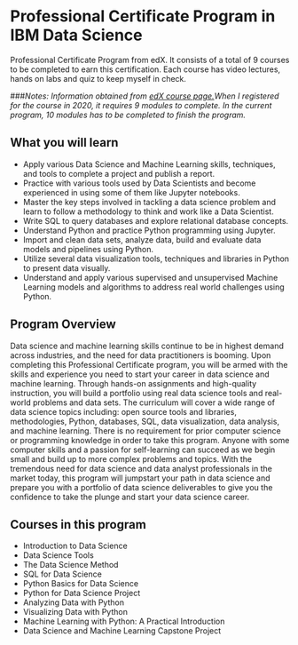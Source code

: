 # Professional Certificate Program in IBM Data Science
Professional Certificate Program from edX.
It consists of a total of 9 courses to be completed to earn this certification. 
Each course has video lectures, hands on labs and quiz to keep myself in check.

###_Notes: Information obtained from [edX course page.](https://www.edx.org/professional-certificate/ibm-data-science?index=product&queryID=d5dd5055bdcddaeefc0d08f0c7b80430&position=1)When I registered for the course in 2020, it requires 9 modules to complete. In the current program, 10 modules has to be completed to finish the program._


## What you will learn
* Apply various Data Science and Machine Learning skills, techniques, and tools to complete a project and publish a report.
* Practice with various tools used by Data Scientists and become experienced in using some of them like Jupyter notebooks.
* Master the key steps involved in tackling a data science problem and learn to follow a methodology to think and work like a Data Scientist.
* Write SQL to query databases and explore relational database concepts.
* Understand Python and practice Python programming using Jupyter.
* Import and clean data sets, analyze data, build and evaluate data models and pipelines using Python.
* Utilize several data visualization tools, techniques and libraries in Python to present data visually.
* Understand and apply various supervised and unsupervised Machine Learning models and algorithms to address real world challenges using Python.

## Program Overview
Data science and machine learning skills continue to be in highest demand across industries, and the need for data practitioners is booming. Upon completing this Professional Certificate program, you will be armed with the skills and experience you need to start your career in data science and machine learning. Through hands-on assignments and high-quality instruction, you will build a portfolio using real data science tools and real-world problems and data sets. The curriculum will cover a wide range of data science topics including: open source tools and libraries, methodologies, Python, databases, SQL, data visualization, data analysis, and machine learning. There is no requirement for prior computer science or programming knowledge in order to take this program. Anyone with some computer skills and a passion for self-learning can succeed as we begin small and build up to more complex problems and topics. With the tremendous need for data science and data analyst professionals in the market today, this program will jumpstart your path in data science and prepare you with a portfolio of data science deliverables to give you the confidence to take the plunge and start your data science career. 

## Courses in this program
* Introduction to Data Science
* Data Science Tools
* The Data Science Method
* SQL for Data Science
* Python Basics for Data Science
* Python for Data Science Project
* Analyzing Data with Python
* Visualizing Data with Python
* Machine Learning with Python: A Practical Introduction
* Data Science and Machine Learning Capstone Project
